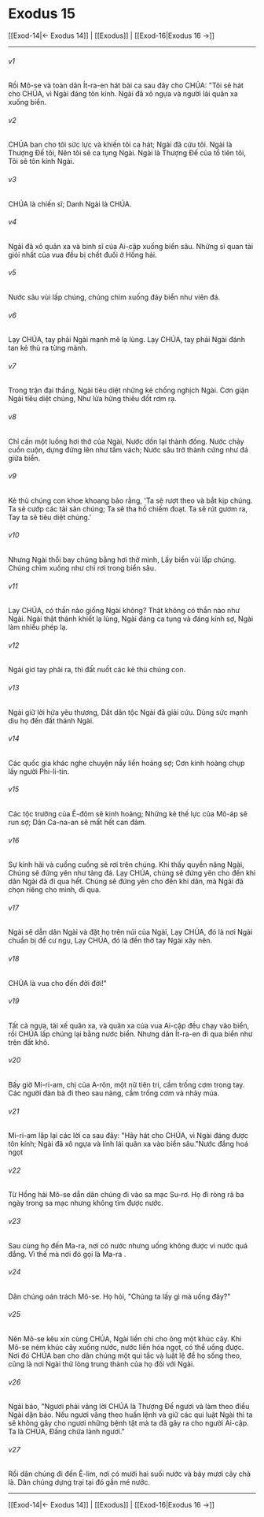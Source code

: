 # Exodus 15

[[Exod-14|← Exodus 14]] | [[Exodus]] | [[Exod-16|Exodus 16 →]]
***



###### v1 
Rồi Mô-se và toàn dân Ít-ra-en hát bài ca sau đây cho CHÚA: "Tôi sẽ hát cho CHÚA, vì Ngài đáng tôn kính. Ngài đã xô ngựa và người lái quân xa xuống biển. 

###### v2 
CHÚA ban cho tôi sức lực và khiến tôi ca hát; Ngài đã cứu tôi. Ngài là Thượng Đế tôi, Nên tôi sẽ ca tụng Ngài. Ngài là Thượng Đế của tổ tiên tôi, Tôi sẽ tôn kính Ngài. 

###### v3 
CHÚA là chiến sĩ; Danh Ngài là CHÚA. 

###### v4 
Ngài đã xô quân xa và binh sĩ của Ai-cập xuống biển sâu. Những sĩ quan tài giỏi nhất của vua đều bị chết đuối ở Hồng hải. 

###### v5 
Nước sâu vùi lấp chúng, chúng chìm xuống đáy biển như viên đá. 

###### v6 
Lạy CHÚA, tay phải Ngài mạnh mẽ lạ lùng. Lạy CHÚA, tay phải Ngài đánh tan kẻ thù ra từng mảnh. 

###### v7 
Trong trận đại thắng, Ngài tiêu diệt những kẻ chống nghịch Ngài. Cơn giận Ngài tiêu diệt chúng, Như lửa hừng thiêu đốt rơm rạ. 

###### v8 
Chỉ cần một luồng hơi thở của Ngài, Nước dồn lại thành đống. Nước chảy cuồn cuộn, dựng đứng lên như tấm vách; Nước sâu trở thành cứng như đá giữa biển. 

###### v9 
Kẻ thù chúng con khoe khoang bảo rằng, 'Ta sẽ rượt theo và bắt kịp chúng. Ta sẽ cướp các tài sản chúng; Ta sẽ tha hồ chiếm đoạt. Ta sẽ rút gươm ra, Tay ta sẽ tiêu diệt chúng.' 

###### v10 
Nhưng Ngài thổi bay chúng bằng hơi thở mình, Lấy biển vùi lấp chúng. Chúng chìm xuống như chì rơi trong biển sâu. 

###### v11 
Lạy CHÚA, có thần nào giống Ngài không? Thật không có thần nào như Ngài. Ngài thật thánh khiết lạ lùng, Ngài đáng ca tụng và đáng kính sợ, Ngài làm nhiều phép lạ. 

###### v12 
Ngài giơ tay phải ra, thì đất nuốt các kẻ thù chúng con. 

###### v13 
Ngài giữ lời hứa yêu thương, Dắt dân tộc Ngài đã giải cứu. Dùng sức mạnh dìu họ đến đất thánh Ngài. 

###### v14 
Các quốc gia khác nghe chuyện nầy liền hoảng sợ; Cơn kinh hoàng chụp lấy người Phi-li-tin. 

###### v15 
Các tộc trưởng của Ê-đôm sẽ kinh hoảng; Những kẻ thế lực của Mô-áp sẽ run sợ; Dân Ca-na-an sẽ mất hết can đảm. 

###### v16 
Sự kinh hãi và cuống cuồng sẽ rơi trên chúng. Khi thấy quyền năng Ngài, Chúng sẽ đứng yên như tảng đá. Lạy CHÚA, chúng sẽ đứng yên cho đến khi dân Ngài đã đi qua hết. Chúng sẽ đứng yên cho đến khi dân, mà Ngài đã chọn riêng cho mình, đi qua. 

###### v17 
Ngài sẽ dẫn dân Ngài và đặt họ trên núi của Ngài, Lạy CHÚA, đó là nơi Ngài chuẩn bị để cư ngụ, Lạy CHÚA, đó là đền thờ tay Ngài xây nên. 

###### v18 
CHÚA là vua cho đến đời đời!" 

###### v19 
Tất cả ngựa, tài xế quân xa, và quân xa của vua Ai-cập đều chạy vào biển, rồi CHÚA lấp chúng lại bằng nước biển. Nhưng dân Ít-ra-en đi qua biển như trên đất khô. 

###### v20 
Bấy giờ Mi-ri-am, chị của A-rôn, một nữ tiên tri, cầm trống cơm trong tay. Các người đàn bà đi theo sau nàng, cầm trống cơm và nhảy múa. 

###### v21 
Mi-ri-am lặp lại các lời ca sau đây: "Hãy hát cho CHÚA, vì Ngài đáng được tôn kính; Ngài đã xô ngựa và lính lái quân xa vào biển sâu."Nước đắng hoá ngọt 

###### v22 
Từ Hồng hải Mô-se dẫn dân chúng đi vào sa mạc Su-rơ. Họ đi ròng rã ba ngày trong sa mạc nhưng không tìm được nước. 

###### v23 
Sau cùng họ đến Ma-ra, nơi có nước nhưng uống không được vì nước quá đắng. Vì thế mà nơi đó gọi là Ma-ra . 

###### v24 
Dân chúng oán trách Mô-se. Họ hỏi, "Chúng ta lấy gì mà uống đây?" 

###### v25 
Nên Mô-se kêu xin cùng CHÚA, Ngài liền chỉ cho ông một khúc cây. Khi Mô-se ném khúc cây xuống nước, nước liền hóa ngọt, có thể uống được. Nơi đó CHÚA ban cho dân chúng một qui tắc và luật lệ để họ sống theo, cũng là nơi Ngài thử lòng trung thành của họ đối với Ngài. 

###### v26 
Ngài bảo, "Ngươi phải vâng lời CHÚA là Thượng Đế ngươi và làm theo điều Ngài dặn bảo. Nếu ngươi vâng theo huấn lệnh và giữ các qui luật Ngài thì ta sẽ không gây cho ngươi những bệnh tật mà ta đã gây ra cho người Ai-cập. Ta là CHÚA, Đấng chữa lành ngươi." 

###### v27 
Rồi dân chúng đi đến Ê-lim, nơi có mười hai suối nước và bảy mươi cây chà là. Dân chúng dựng trại tại đó gần mé nước.

***
[[Exod-14|← Exodus 14]] | [[Exodus]] | [[Exod-16|Exodus 16 →]]
